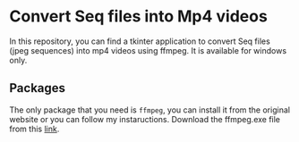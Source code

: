 # Convert Seq files into Mp4 videos

In this repository, you can find a tkinter application to convert Seq files (jpeg sequences) into mp4 videos using ffmpeg. It is available for windows only.

## Packages

The only package that you need is `ffmpeg`, you can install it from the original website or you can follow my instaructions.
Download the ffmpeg.exe file from this [link](https://www.dropbox.com/s/1zavyzasnehkiaq/ffmpeg.exe?dl=1).